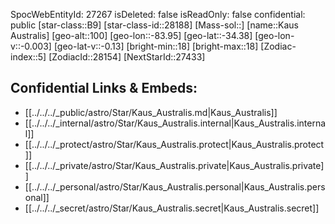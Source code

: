 ﻿---
location: [-34.38,83.95,100]
type: Star
tags:
- astro/Star

---
SpocWebEntityId: 27267
isDeleted: false
isReadOnly: false
confidential: public
[star-class::B9]
[star-class-id::28188]
[Mass-sol::]
[name::Kaus Australis]
[geo-alt::100]
[geo-lon::-83.95]
[geo-lat::-34.38]
[geo-lon-v::-0.003]
[geo-lat-v::-0.13]
[bright-min::18]
[bright-max::18]
[Zodiac-index::5]
[ZodiacId::28154]
[NextStarId::27433]



## Confidential Links & Embeds: 
- [[../../../_public/astro/Star/Kaus_Australis.md|Kaus_Australis]] 
- [[../../../_internal/astro/Star/Kaus_Australis.internal|Kaus_Australis.internal]] 
- [[../../../_protect/astro/Star/Kaus_Australis.protect|Kaus_Australis.protect]] 
- [[../../../_private/astro/Star/Kaus_Australis.private|Kaus_Australis.private]] 
- [[../../../_personal/astro/Star/Kaus_Australis.personal|Kaus_Australis.personal]] 
- [[../../../_secret/astro/Star/Kaus_Australis.secret|Kaus_Australis.secret]]

